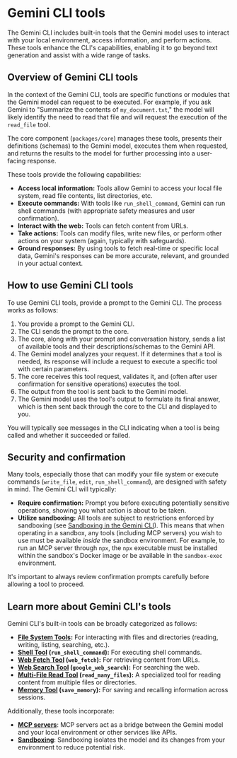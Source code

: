 # Gemini CLI tools

The Gemini CLI includes built-in tools that the Gemini model uses to interact
with your local environment, access information, and perform actions. These
tools enhance the CLI's capabilities, enabling it to go beyond text generation
and assist with a wide range of tasks.

## Overview of Gemini CLI tools

In the context of the Gemini CLI, tools are specific functions or modules that
the Gemini model can request to be executed. For example, if you ask Gemini to
"Summarize the contents of `my_document.txt`," the model will likely identify
the need to read that file and will request the execution of the `read_file`
tool.

The core component (`packages/core`) manages these tools, presents their
definitions (schemas) to the Gemini model, executes them when requested, and
returns the results to the model for further processing into a user-facing
response.

These tools provide the following capabilities:

- **Access local information:** Tools allow Gemini to access your local file
  system, read file contents, list directories, etc.
- **Execute commands:** With tools like `run_shell_command`, Gemini can run
  shell commands (with appropriate safety measures and user confirmation).
- **Interact with the web:** Tools can fetch content from URLs.
- **Take actions:** Tools can modify files, write new files, or perform other
  actions on your system (again, typically with safeguards).
- **Ground responses:** By using tools to fetch real-time or specific local
  data, Gemini's responses can be more accurate, relevant, and grounded in your
  actual context.

## How to use Gemini CLI tools

To use Gemini CLI tools, provide a prompt to the Gemini CLI. The process works
as follows:

1.  You provide a prompt to the Gemini CLI.
2.  The CLI sends the prompt to the core.
3.  The core, along with your prompt and conversation history, sends a list of
    available tools and their descriptions/schemas to the Gemini API.
4.  The Gemini model analyzes your request. If it determines that a tool is
    needed, its response will include a request to execute a specific tool with
    certain parameters.
5.  The core receives this tool request, validates it, and (often after user
    confirmation for sensitive operations) executes the tool.
6.  The output from the tool is sent back to the Gemini model.
7.  The Gemini model uses the tool's output to formulate its final answer, which
    is then sent back through the core to the CLI and displayed to you.

You will typically see messages in the CLI indicating when a tool is being
called and whether it succeeded or failed.

## Security and confirmation

Many tools, especially those that can modify your file system or execute
commands (`write_file`, `edit`, `run_shell_command`), are designed with safety
in mind. The Gemini CLI will typically:

- **Require confirmation:** Prompt you before executing potentially sensitive
  operations, showing you what action is about to be taken.
- **Utilize sandboxing:** All tools are subject to restrictions enforced by
  sandboxing (see [Sandboxing in the Gemini CLI](../cli/sandbox.md)). This means
  that when operating in a sandbox, any tools (including MCP servers) you wish
  to use must be available _inside_ the sandbox environment. For example, to run
  an MCP server through `npx`, the `npx` executable must be installed within the
  sandbox's Docker image or be available in the `sandbox-exec` environment.

It's important to always review confirmation prompts carefully before allowing a
tool to proceed.

## Learn more about Gemini CLI's tools

Gemini CLI's built-in tools can be broadly categorized as follows:

- **[File System Tools](./file-system.md):** For interacting with files and
  directories (reading, writing, listing, searching, etc.).
- **[Shell Tool](./shell.md) (`run_shell_command`):** For executing shell
  commands.
- **[Web Fetch Tool](./web-fetch.md) (`web_fetch`):** For retrieving content
  from URLs.
- **[Web Search Tool](./web-search.md) (`google_web_search`):** For searching
  the web.
- **[Multi-File Read Tool](./multi-file.md) (`read_many_files`):** A specialized
  tool for reading content from multiple files or directories.
- **[Memory Tool](./memory.md) (`save_memory`):** For saving and recalling
  information across sessions.

Additionally, these tools incorporate:

- **[MCP servers](./mcp-server.md)**: MCP servers act as a bridge between the
  Gemini model and your local environment or other services like APIs.
- **[Sandboxing](../cli/sandbox.md)**: Sandboxing isolates the model and its
  changes from your environment to reduce potential risk.

